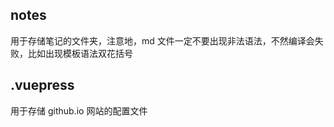 ## notes

用于存储笔记的文件夹，注意地，md 文件一定不要出现非法语法，不然编译会失败，比如出现模板语法双花括号

## .vuepress

用于存储 github.io 网站的配置文件
